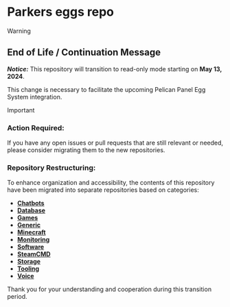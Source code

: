 # Parkers eggs repo

> [!WARNING]
> 
> End of Life / Continuation Message
> ---
> 
> ***Notice:*** This repository will transition to read-only mode starting on **May 13, 2024**.
>
> This change is necessary to facilitate the upcoming Pelican Panel Egg System integration.

> [!IMPORTANT]
>
> ### Action Required:
>
> If you have any open issues or pull requests that are still relevant or needed, please consider migrating them to the new repositories.

### Repository Restructuring:

To enhance organization and accessibility, the contents of this repository have been migrated into separate repositories based on categories:

- **[Chatbots](https://github.com/OxiWanV2/eggs4pterodactylpanel/tree/master/chatbots)**
- **[Database](https://github.com/OxiWanV2/eggs4pterodactylpanel/tree/master/database)**
- **[Games](https://github.com/OxiWanV2/eggs4pterodactylpanel/tree/master/games)**
- **[Generic](https://github.com/OxiWanV2/eggs4pterodactylpanel/tree/master/generic)**
- **[Minecraft](https://github.com/OxiWanV2/eggs4pterodactylpanel/tree/master/minecraft)**
- **[Monitoring](https://github.com/OxiWanV2/eggs4pterodactylpanel/tree/master/monitoring)**
- **[Software](https://github.com/OxiWanV2/eggs4pterodactylpanel/tree/master/software)**
- **[SteamCMD](https://github.com/OxiWanV2/eggs4pterodactylpanel/tree/master/steamcmd)**
- **[Storage](https://github.com/OxiWanV2/eggs4pterodactylpanel/tree/master/storage)**
- **[Tooling](https://github.com/OxiWanV2/eggs4pterodactylpanel/tree/master/tooling)**
- **[Voice](https://github.com/OxiWanV2/eggs4pterodactylpanel/tree/master/voice)**

Thank you for your understanding and cooperation during this transition period.
